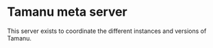 # Tamanu meta server

This server exists to coordinate the different instances and versions of Tamanu.
